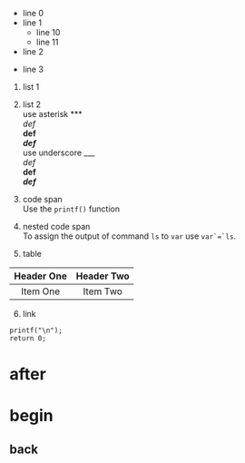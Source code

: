 - line 0  
- line 1  
  - line 10  
  - line 11  
- line 2  
+ line 3  


1. list 1  
2. list 2  
   use asterisk \*\*\*  
   *def*  
   **def**  
   ***def***  
   use underscore \_\_\_  
   _def_  
   __def__  
   ___def___  

3. code span  
    Use the `printf()` function  
4. nested code span  
To assign the output of command `ls` to `var` use ``var`=`ls``.  
5. table  

| Header One     | Header Two     |  
| :------------: | :-----------: |  
| Item One       | Item Two       |  

6. link  
~~~~~~~~~~~~{.c}  
printf("\n");  
return 0;  
~~~~~~~~~~~~  
# after  
# begin  
## back  
